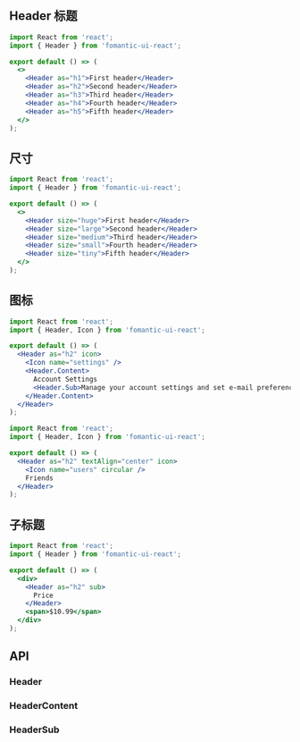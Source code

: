 ## Header 标题

```jsx
import React from 'react';
import { Header } from 'fomantic-ui-react';

export default () => (
  <>
    <Header as="h1">First header</Header>
    <Header as="h2">Second header</Header>
    <Header as="h3">Third header</Header>
    <Header as="h4">Fourth header</Header>
    <Header as="h5">Fifth header</Header>
  </>
);
```

## 尺寸

```jsx
import React from 'react';
import { Header } from 'fomantic-ui-react';

export default () => (
  <>
    <Header size="huge">First header</Header>
    <Header size="large">Second header</Header>
    <Header size="medium">Third header</Header>
    <Header size="small">Fourth header</Header>
    <Header size="tiny">Fifth header</Header>
  </>
);
```

## 图标

```jsx
import React from 'react';
import { Header, Icon } from 'fomantic-ui-react';

export default () => (
  <Header as="h2" icon>
    <Icon name="settings" />
    <Header.Content>
      Account Settings
      <Header.Sub>Manage your account settings and set e-mail preferences.</Header.Sub>
    </Header.Content>
  </Header>
);
```

```jsx
import React from 'react';
import { Header, Icon } from 'fomantic-ui-react';

export default () => (
  <Header as="h2" textAlign="center" icon>
    <Icon name="users" circular />
    Friends
  </Header>
);
```

## 子标题

```jsx
import React from 'react';
import { Header } from 'fomantic-ui-react';

export default () => (
  <div>
    <Header as="h2" sub>
      Price
    </Header>
    <span>$10.99</span>
  </div>
);
```

## API

### Header

<API src="@/header/Header.tsx" hideTitle></API>

### HeaderContent

<API src="@/header/HeaderContent.tsx" hideTitle></API>

### HeaderSub

<API src="@/header/HeaderSub.tsx" hideTitle></API>
